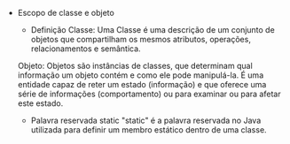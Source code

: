 * Escopo de classe e objeto
  * Definição 
  Classe: Uma Classe é uma descrição de um conjunto de objetos que compartilham os mesmos atributos, operações, relacionamentos e semântica.
  
  Objeto: Objetos são instâncias de classes, que determinam qual informação um objeto contém e como ele pode manipulá-la. É uma entidade capaz de reter um estado (informação) e que oferece uma série de informações (comportamento) ou para examinar ou para afetar este estado.
  
  * Palavra reservada static 
  "static" é a palavra reservada no Java utilizada para definir um membro estático dentro de uma classe.
